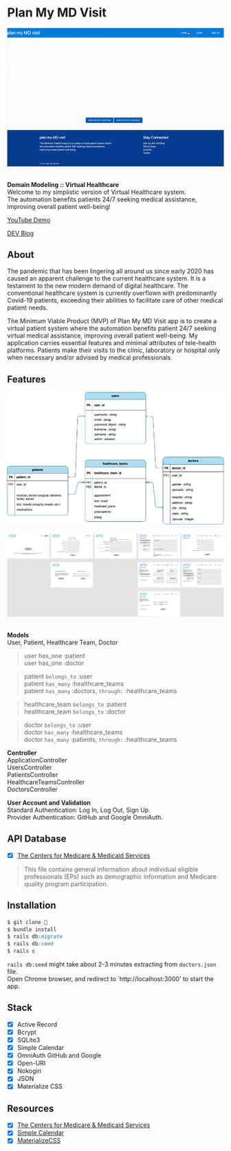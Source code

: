 # Plan My MD Visit

<div align="center">
  <img src="app/assets/images/readme_main.gif">
</div>

<br>

<strong>Domain Modeling :: Virtual Healthcare</strong><br>
Welcome to my simplistic version of Virtual Healthcare system.<br> 
The automation benefits patients 24/7 seeking medical assistance, improving overall patient well-being!<br>

<p><a href="https://youtu.be/0cRPsyLgx88">YouTube Demo</a></p>
<p><a href="https://dev.to/codinghall/plan-my-md-visit-c0l">DEV Blog</a></p>

## About

<p>The pandemic that has been lingering all around us since early 2020 has caused an apparent challenge to the current healthcare system. It is a testament to the new modern demand of digital healthcare. The conventional healthcare system is currently overflown with predominantly Covid-19 patients, exceeding their abilities to facilitate care of other medical patient needs.</p>
<p>The Minimum Viable Product (MVP) of Plan My MD Visit app is to create a virtual patient system where the automation benefits patient 24/7 seeking virtual medical assistance, improving overall patient well-being. My application carries essential features and minimal attributes of tele-health platforms. Patients make their visits to the clinic, laboratory or hospital only when necessary and/or advised by medical professionals.</p>

## Features

<div align="center">
  <img src="./PlanMyMDVisit.jpg">
</div>

<br>

<div align="center">
  <img src="./PlanMyMDVisitFigma.png">
</div>

<br>

**Models** <br>
User, Patient, Healthcare Team, Doctor<br>

> user has_one :patient<br>
> user has_one :doctor

> patient `belongs_to` :user<br>
> patient `has_many` :healthcare_teams<br>
> patient `has_many` :doctors, `through:` :healthcare_teams

> healthcare_team `belongs_to` :patient<br>
> healthcare_team `belongs_to` :doctor

> doctor `belongs_to` :user<br>
> doctor `has_many` :healthcare_teams<br>
> doctor `has_many` :patients, `through:` :healthcare_teams

**Controller** <br>
ApplicationController<br>
UsersController<br>
PatientsController<br>
HealthcareTeamsController<br>
DoctorsController<br>

**User Account and Validation** <br>
Standard Authentication: Log In, Log Out, Sign Up.<br>
Provider Authentication: GitHub and Google OmniAuth.<br>

## API Database

- [x] <a href="https://data.cms.gov/provider-data/dataset/mj5m-pzi6">The Centers for Medicare & Medicaid Services</a>

> This file contains general information about individual eligible professionals (EPs) such as demographic information and Medicare quality program participation.

## Installation

```ruby
$ git clone 👾
$ bundle install
$ rails db:migrate 
$ rails db:seed
$ rails s
```

`rails db:seed` might take about 2-3 minutes extracting from `doctors.json` file.<br>
Open Chrome browser, and redirect to 'http://localhost:3000' to start the app.

## Stack
- [x] Active Record
- [x] Bcrypt
- [x] SQLite3
- [x] Simple Calendar
- [x] OmniAuth GitHub and Google
- [x] Open-URI
- [x] Nokogiri
- [x] JSON
- [x] Materialize CSS

## Resources

- [x] <a href="https://data.cms.gov/provider-data/dataset/mj5m-pzi6">The Centers for Medicare & Medicaid Services</a>
- [x] <a href="https://github.com/excid3/simple_calendar">Simple Calendar</a>
- [x] <a href="https://materializecss.com/">MaterializeCSS</a>